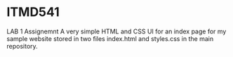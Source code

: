 # ITMD541
LAB 1 Assignemnt
A very simple HTML and CSS UI for an index page for my sample website stored in two files index.html and styles.css in the main repository.
